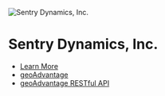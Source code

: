 ![Sentry Dynamics, Inc.](https://clients.sentrydynamics.net/sentry_logo_2014.jpg)

# Sentry Dynamics, Inc.

* [Learn More](https://sentrydynamics.com/)
* [geoAdvantage](https://clients.sentrydynamics.net/)
* [geoAdvantage RESTful API](https://clients.sentrydynamics.net/swagger)
<!---
# Sentry Dynamics, Inc.
--->
<!---
sentry-dynamics-dev/sentry-dynamics-dev is a ✨ special ✨ repository because its `README.md` (this file) appears on your GitHub profile.
You can click the Preview link to take a look at your changes.
--->

